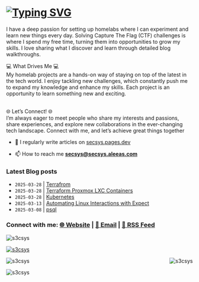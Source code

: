 # [![Typing SVG](https://readme-typing-svg.herokuapp.com?font=Fira+Code&size=30&duration=4000&pause=1000&width=520&lines=Hi+there%2C+I+am+Secsys+%F0%9F%91%8B)](https://git.io/typing-svg)

I have a deep passion for setting up homelabs where I can experiment and learn new things every day. Solving Capture The Flag (CTF) challenges is where I spend my free time, turning them into opportunities to grow my skills. I love sharing what I discover and learn through detailed blog walkthroughs.

💻 What Drives Me 💻<br>
My homelab projects are a hands-on way of staying on top of the latest in the tech world. I enjoy tackling new challenges, which constantly push me to expand my knowledge and enhance my skills. Each project is an opportunity to learn something new and exciting.<br><br>

🌐 Let’s Connect! 🌐<br>
I’m always eager to meet people who share my interests and passions, share experiences, and explore new collaborations in the ever-changing tech landscape. Connect with me, and let’s achieve great things together<br>

- 📝 I regularly write articles on <a href="https://secsys.pages.dev" target="_blank">secsys.pages.dev</a>

- 📫 How to reach me **secsys@secsys.aleeas.com**

### Latest Blog posts
<!-- BLOG-POST-LIST:START -->
- `2025-03-28` | [Terrafrom](https://secsys.pages.dev//posts/tfcheat/)  
- `2025-03-28` | [Terraform Proxmox LXC Containers](https://secsys.pages.dev//posts/terraform/)  
- `2025-03-28` | [Kubernetes](https://secsys.pages.dev//posts/kcheat/)  
- `2025-03-13` | [Automating Linux Interactions with Expect](https://secsys.pages.dev//posts/expect/)  
- `2025-03-08` | [psql](https://secsys.pages.dev//posts/psql-cheatsheet/)  

<!-- BLOG-POST-LIST:END -->

<h3 align="left">
   Connect with me: 
   <a href="https://secsys.pages.dev" target="_blank">🌐 Website</a> | 
   <a href="mailto:secsys@secsys.aleeas.com" target="_blank">📧 Email</a> | 
   <a href="https://secsys.pages.dev/feed.xml" target="_blank">📡 RSS Feed</a>
</h3>

<p align="left"> <img src="https://komarev.com/ghpvc/?username=s3csys&label=Profile%20views&color=0e75b6&style=flat" alt="s3csys" /> </p>

<p align="left"> <a href="https://github.com/ryo-ma/github-profile-trophy"><img src="https://github-profile-trophy.vercel.app/?username=s3csys" alt="s3csys" /></a> </p>


<p><img align="right" src="https://github-readme-stats.vercel.app/api/top-langs?username=s3csys&show_icons=true&locale=en&layout=compact" alt="s3csys" /></p>

<p><img align="center" src="https://github-readme-stats.vercel.app/api?username=s3csys&show_icons=true&locale=en" alt="s3csys" /></p>

<p><img align="center" src="https://github-readme-streak-stats.herokuapp.com/?user=s3csys&" alt="s3csys" /></p>
